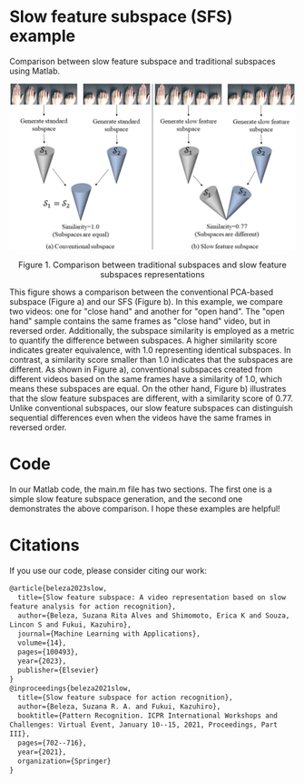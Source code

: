# Slow feature subspace (SFS) example
Comparison between slow feature subspace and traditional subspaces using Matlab.

<div align="center">
  <img src="https://github.com/suzana-rita/slow-feature-subspace-example/blob/9fd34c02c794f52594ddb4806b8261b25c672929/problem-explanation-graph.png" width="700px">
  <p style="font-size:1.5vw;"> Figure 1. Comparison between traditional subspaces and slow feature subspaces representations</p>
</div>


This figure shows a comparison between the conventional PCA-based subspace (Figure a) and our SFS (Figure b). In this example, we compare two videos: one for "close hand" and another for "open hand". The "open hand" sample contains the same frames as "close hand" video, but in reversed order. Additionally, the subspace similarity is employed as a metric to quantify the difference between subspaces. A higher similarity score indicates greater equivalence, with 1.0 representing identical subspaces. In contrast, a similarity score smaller than 1.0 indicates that the subspaces are different. As shown in Figure a), conventional subspaces created from different videos based on the same frames have a similarity of 1.0, which means these subspaces are equal. On the other hand, Figure b) illustrates that the slow feature subspaces are different, with a similarity score of 0.77. Unlike conventional subspaces, our slow feature subspaces can distinguish sequential differences even when the videos have the same frames in reversed order.

# Code

In our Matlab code, the main.m file has two sections. The first one is a simple slow feature subspace generation, and the second one demonstrates the above comparison. I hope these examples are helpful!

# Citations

If you use our code, please consider citing our work:
```
@article{beleza2023slow,
  title={Slow feature subspace: A video representation based on slow feature analysis for action recognition},
  author={Beleza, Suzana Rita Alves and Shimomoto, Erica K and Souza, Lincon S and Fukui, Kazuhiro},
  journal={Machine Learning with Applications},
  volume={14},
  pages={100493},
  year={2023},
  publisher={Elsevier}
}
@inproceedings{beleza2021slow,
  title={Slow feature subspace for action recognition},
  author={Beleza, Suzana R. A. and Fukui, Kazuhiro},
  booktitle={Pattern Recognition. ICPR International Workshops and Challenges: Virtual Event, January 10--15, 2021, Proceedings, Part III},
  pages={702--716},
  year={2021},
  organization={Springer}
}
```